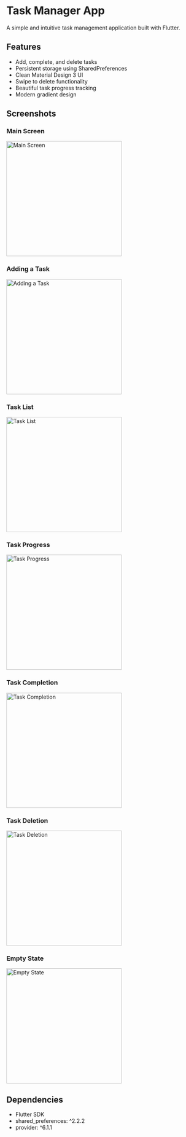 # Task Manager App

A simple and intuitive task management application built with Flutter.

## Features
- Add, complete, and delete tasks
- Persistent storage using SharedPreferences
- Clean Material Design 3 UI
- Swipe to delete functionality
- Beautiful task progress tracking
- Modern gradient design

## Screenshots

### Main Screen
<img src="screenshots/5913733658500517030_119.jpg" width="300" alt="Main Screen">

### Adding a Task
<img src="screenshots/5913733658500517031_119.jpg" width="300" alt="Adding a Task">

### Task List
<img src="screenshots/5913733658500517032_119.jpg" width="300" alt="Task List">

### Task Progress
<img src="screenshots/5913733658500517033_119.jpg" width="300" alt="Task Progress">

### Task Completion
<img src="screenshots/5913733658500517034_119.jpg" width="300" alt="Task Completion">

### Task Deletion
<img src="screenshots/5913733658500517035_119.jpg" width="300" alt="Task Deletion">

### Empty State
<img src="screenshots/5913733658500517036_119.jpg" width="300" alt="Empty State">

## Dependencies
- Flutter SDK
- shared_preferences: ^2.2.2
- provider: ^6.1.1